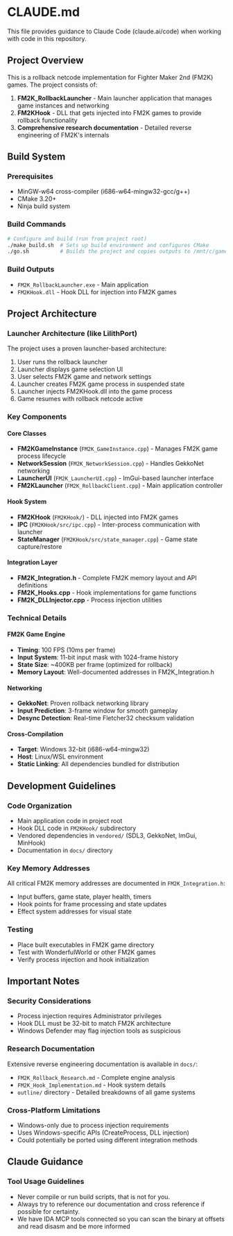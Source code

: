 # CLAUDE.md

This file provides guidance to Claude Code (claude.ai/code) when working with code in this repository.

## Project Overview

This is a rollback netcode implementation for Fighter Maker 2nd (FM2K) games. The project consists of:

1. **FM2K_RollbackLauncher** - Main launcher application that manages game instances and networking
2. **FM2KHook** - DLL that gets injected into FM2K games to provide rollback functionality
3. **Comprehensive research documentation** - Detailed reverse engineering of FM2K's internals

## Build System

### Prerequisites
- MinGW-w64 cross-compiler (i686-w64-mingw32-gcc/g++)
- CMake 3.20+
- Ninja build system

### Build Commands
```bash
# Configure and build (run from project root)
./make_build.sh  # Sets up build environment and configures CMake
./go.sh          # Builds the project and copies outputs to /mnt/c/games/
```

### Build Outputs
- `FM2K_RollbackLauncher.exe` - Main application
- `FM2KHook.dll` - Hook DLL for injection into FM2K games

## Project Architecture

### Launcher Architecture (like LilithPort)
The project uses a proven launcher-based architecture:
1. User runs the rollback launcher
2. Launcher displays game selection UI
3. User selects FM2K game and network settings
4. Launcher creates FM2K game process in suspended state
5. Launcher injects FM2KHook.dll into the game process
6. Game resumes with rollback netcode active

### Key Components

#### Core Classes
- **FM2KGameInstance** (`FM2K_GameInstance.cpp`) - Manages FM2K game process lifecycle
- **NetworkSession** (`FM2K_NetworkSession.cpp`) - Handles GekkoNet networking
- **LauncherUI** (`FM2K_LauncherUI.cpp`) - ImGui-based launcher interface
- **FM2KLauncher** (`FM2K_RollbackClient.cpp`) - Main application controller

#### Hook System
- **FM2KHook** (`FM2KHook/`) - DLL injected into FM2K games
- **IPC** (`FM2KHook/src/ipc.cpp`) - Inter-process communication with launcher
- **StateManager** (`FM2KHook/src/state_manager.cpp`) - Game state capture/restore

#### Integration Layer
- **FM2K_Integration.h** - Complete FM2K memory layout and API definitions
- **FM2K_Hooks.cpp** - Hook implementations for game functions
- **FM2K_DLLInjector.cpp** - Process injection utilities

### Technical Details

#### FM2K Game Engine
- **Timing**: 100 FPS (10ms per frame)
- **Input System**: 11-bit input mask with 1024-frame history
- **State Size**: ~400KB per frame (optimized for rollback)
- **Memory Layout**: Well-documented addresses in FM2K_Integration.h

#### Networking
- **GekkoNet**: Proven rollback networking library
- **Input Prediction**: 3-frame window for smooth gameplay
- **Desync Detection**: Real-time Fletcher32 checksum validation

#### Cross-Compilation
- **Target**: Windows 32-bit (i686-w64-mingw32)
- **Host**: Linux/WSL environment
- **Static Linking**: All dependencies bundled for distribution

## Development Guidelines

### Code Organization
- Main application code in project root
- Hook DLL code in `FM2KHook/` subdirectory
- Vendored dependencies in `vendored/` (SDL3, GekkoNet, ImGui, MinHook)
- Documentation in `docs/` directory

### Key Memory Addresses
All critical FM2K memory addresses are documented in `FM2K_Integration.h`:
- Input buffers, game state, player health, timers
- Hook points for frame processing and state updates
- Effect system addresses for visual state

### Testing
- Place built executables in FM2K game directory
- Test with WonderfulWorld or other FM2K games
- Verify process injection and hook initialization

## Important Notes

### Security Considerations
- Process injection requires Administrator privileges
- Hook DLL must be 32-bit to match FM2K architecture
- Windows Defender may flag injection tools as suspicious

### Research Documentation
Extensive reverse engineering documentation is available in `docs/`:
- `FM2K_Rollback_Research.md` - Complete engine analysis
- `FM2K_Hook_Implementation.md` - Hook system details
- `outline/` directory - Detailed breakdowns of all game systems

### Cross-Platform Limitations
- Windows-only due to process injection requirements
- Uses Windows-specific APIs (CreateProcess, DLL injection)
- Could potentially be ported using different integration methods

## Claude Guidance

### Tool Usage Guidelines
- Never compile or run build scripts, that is not for you.
- Always try to reference our documentation and cross reference if possible for certainty.
- We have IDA MCP tools connected so you can scan the binary at offsets and read disasm and be more informed